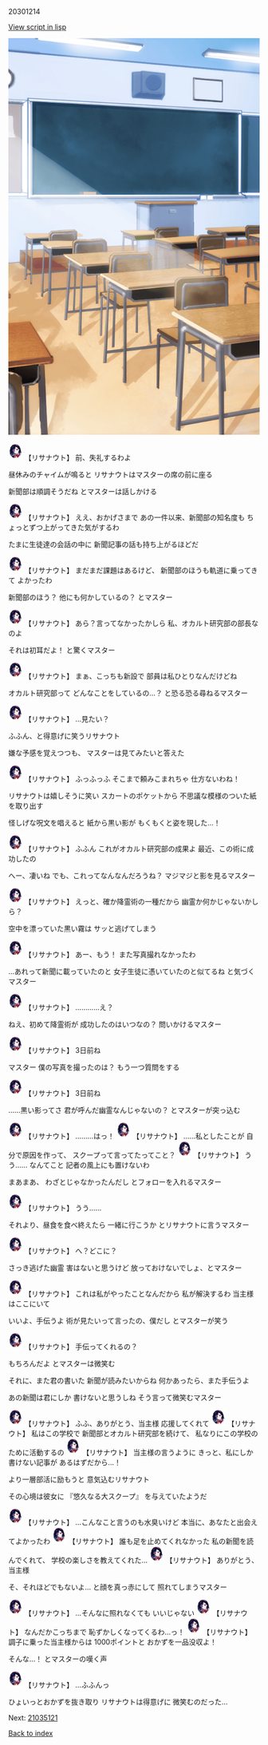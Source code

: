 20301214

[View script in lisp](../scripts/20301214.txt)

![classroom01.png](../images/backgrounds/classroom01.png)

<img src="../images/units/203011.png" alt="203011.png" height="34"/>
【リサナウト】
前、失礼するわよ

昼休みのチャイムが鳴ると
リサナウトはマスターの席の前に座る

新聞部は順調そうだね
とマスターは話しかける

<img src="../images/units/203011.png" alt="203011.png" height="34"/>
【リサナウト】
ええ、おかげさまで
あの一件以来、新聞部の知名度も
ちょっとずつ上がってきた気がするわ

たまに生徒達の会話の中に
新聞記事の話も持ち上がるほどだ

<img src="../images/units/203011.png" alt="203011.png" height="34"/>
【リサナウト】
まだまだ課題はあるけど、
新聞部のほうも軌道に乗ってきて
よかったわ

新聞部のほう？
他にも何かしているの？
とマスター

<img src="../images/units/203011.png" alt="203011.png" height="34"/>
【リサナウト】
あら？言ってなかったかしら
私、オカルト研究部の部長なのよ

それは初耳だよ！
と驚くマスター

<img src="../images/units/203011.png" alt="203011.png" height="34"/>
【リサナウト】
まぁ、こっちも新設で
部員は私ひとりなんだけどね

オカルト研究部って
どんなことをしているの…？
と恐る恐る尋ねるマスター

<img src="../images/units/203011.png" alt="203011.png" height="34"/>
【リサナウト】
…見たい？

ふふん、と得意げに笑うリサナウト

嫌な予感を覚えつつも、
マスターは見てみたいと答えた

<img src="../images/units/203011.png" alt="203011.png" height="34"/>
【リサナウト】
ふっふっふ
そこまで頼みこまれちゃ
仕方ないわね！

リサナウトは嬉しそうに笑い
スカートのポケットから
不思議な模様のついた紙を取り出す

怪しげな呪文を唱えると
紙から黒い影が
もくもくと姿を現した…！

<img src="../images/units/203011.png" alt="203011.png" height="34"/>
【リサナウト】
ふふん
これがオカルト研究部の成果よ
最近、この術に成功したの

へー、凄いね
でも、これってなんなんだろうね？
マジマジと影を見るマスター

<img src="../images/units/203011.png" alt="203011.png" height="34"/>
【リサナウト】
えっと、確か降霊術の一種だから
幽霊か何かじゃないかしら？

空中を漂っていた黒い霧は
サッと逃げてしまう

<img src="../images/units/203011.png" alt="203011.png" height="34"/>
【リサナウト】
あー、もう！
また写真撮れなかったわ

…あれって新聞に載っていたのと
女子生徒に憑いていたのと似てるね
と気づくマスター

<img src="../images/units/203011.png" alt="203011.png" height="34"/>
【リサナウト】
…………え？

ねえ、初めて降霊術が
成功したのはいつなの？
問いかけるマスター

<img src="../images/units/203011.png" alt="203011.png" height="34"/>
【リサナウト】
3日前ね

マスター
僕の写真を撮ったのは？
もう一つ質問をする

<img src="../images/units/203011.png" alt="203011.png" height="34"/>
【リサナウト】
3日前ね

……黒い影ってさ
君が呼んだ幽霊なんじゃないの？
とマスターが突っ込む

<img src="../images/units/203011.png" alt="203011.png" height="34"/>
【リサナウト】
………はっ！

<img src="../images/units/203011.png" alt="203011.png" height="34"/>
【リサナウト】
……私としたことが
自分で原因を作って、
スクープって言ってたってこと？

<img src="../images/units/203011.png" alt="203011.png" height="34"/>
【リサナウト】
うう……
なんてこと
記者の風上にも置けないわ

まあまあ、
わざとじゃなかったんだし
とフォローを入れるマスター

<img src="../images/units/203011.png" alt="203011.png" height="34"/>
【リサナウト】
うう……

それより、昼食を食べ終えたら
一緒に行こうか
とリサナウトに言うマスター

<img src="../images/units/203011.png" alt="203011.png" height="34"/>
【リサナウト】
へ？どこに？

さっき逃げた幽霊
害はないと思うけど
放っておけないでしょ、とマスター

<img src="../images/units/203011.png" alt="203011.png" height="34"/>
【リサナウト】
これは私がやったことなんだから
私が解決するわ
当主様はここにいて

いいよ、手伝うよ
術が見たいって言ったの、僕だし
とマスターが笑う

<img src="../images/units/203011.png" alt="203011.png" height="34"/>
【リサナウト】
手伝ってくれるの？

もちろんだよ
とマスターは微笑む

それに、また君の書いた
新聞が読みたいからね
何かあったら、また手伝うよ

あの新聞は君にしか
書けないと思うしね
そう言って微笑むマスター

<img src="../images/units/203011.png" alt="203011.png" height="34"/>
【リサナウト】
ふふ、ありがとう、当主様
応援してくれて

<img src="../images/units/203011.png" alt="203011.png" height="34"/>
【リサナウト】
私はこの学校で
新聞部とオカルト研究部を続けて、
私なりにこの学校のために活動するの

<img src="../images/units/203011.png" alt="203011.png" height="34"/>
【リサナウト】
当主様の言うように
きっと、私にしか書けない記事が
あるはずだから…！

より一層部活に励もうと
意気込むリサナウト

その心境は彼女に
『悠久なる大スクープ』
を与えていたようだ

<img src="../images/units/203011.png" alt="203011.png" height="34"/>
【リサナウト】
…こんなこと言うのも水臭いけど
本当に、あなたと出会えてよかったわ

<img src="../images/units/203011.png" alt="203011.png" height="34"/>
【リサナウト】
誰も足を止めてくれなかった
私の新聞を読んでくれて、
学校の楽しさを教えてくれた…

<img src="../images/units/203011.png" alt="203011.png" height="34"/>
【リサナウト】
ありがとう、当主様

そ、それほどでもないよ…
と顔を真っ赤にして
照れてしまうマスター

<img src="../images/units/203011.png" alt="203011.png" height="34"/>
【リサナウト】
…そんなに照れなくても
いいじゃない

<img src="../images/units/203011.png" alt="203011.png" height="34"/>
【リサナウト】
なんだかこっちまで
恥ずかしくなってくるわ…っ！

<img src="../images/units/203011.png" alt="203011.png" height="34"/>
【リサナウト】
調子に乗った当主様からは
1000ポイントと
おかずを一品没収よ！

そんな…！
とマスターの嘆く声

<img src="../images/units/203011.png" alt="203011.png" height="34"/>
【リサナウト】
…ふふんっ

ひょいっとおかずを抜き取り
リサナウトは得意げに
微笑むのだった…


Next: [21035121](21035121.md)

[Back to index](index.md)
